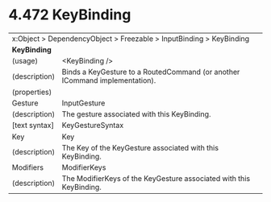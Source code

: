 <html dir="LTR" xmlns:mshelp="http://msdn.microsoft.com/mshelp" xmlns:ddue="http://ddue.schemas.microsoft.com/authoring/2003/5" xmlns:xlink="http://www.w3.org/1999/xlink" xmlns:tool="http://www.microsoft.com/tooltip">

<body>
 <input type="hidden" id="userDataCache" class="userDataStyle">
 <input type="hidden" id="hiddenScrollOffset">
 <img id="dropDownImage" style="display:none; height:0; width:0;" src="../local/drpdown.gif">
 <img id="dropDownHoverImage" style="display:none; height:0; width:0;" src="../local/drpdown_orange.gif">
 <img id="collapseImage" style="display:none; height:0; width:0;" src="../local/collapse.gif">
 <img id="expandImage" style="display:none; height:0; width:0;" src="../local/exp.gif">
 <img id="collapseAllImage" style="display:none; height:0; width:0;" src="../local/collall.gif">
 <img id="expandAllImage" style="display:none; height:0; width:0;" src="../local/expall.gif">
 <img id="copyImage" style="display:none; height:0; width:0;" src="../local/copycode.gif">
 <img id="copyHoverImage" style="display:none; height:0; width:0;" src="../local/copycodeHighlight.gif">
 <div id="header"><h1 class="heading">4.472 KeyBinding</h1></div>

 <div id="mainSection">
 <div id="mainBody">
 <div id="allHistory" class="saveHistory" onsave="saveAll()" onload="loadAll()"></div>
 <p xmlns:wsd="http://wsdev.schemas.microsoft.com/authoring/2008/2" xmlns:msxsl="urn:schemas-microsoft-com:xslt" xmlns:script="urn:script" xmlns:build="urn:build">
 </p>
 <div id="sectionSection0" class="section" name="collapseableSection">
 <content xmlns="http://ddue.schemas.microsoft.com/authoring/2003/5" xmlns:wsd="http://wsdev.schemas.microsoft.com/authoring/2008/2" xmlns:msxsl="urn:schemas-microsoft-com:xslt" xmlns:script="urn:script" xmlns:build="urn:build">
 </content>
 </div>
 <div id="sectionSection1" class="section" name="collapseableSection">
 <content xmlns="http://ddue.schemas.microsoft.com/authoring/2003/5" xmlns:wsd="http://wsdev.schemas.microsoft.com/authoring/2008/2" xmlns:msxsl="urn:schemas-microsoft-com:xslt" xmlns:script="urn:script" xmlns:build="urn:build">
 <table class="ProtocolAuthoredTable" xmlns="">
 <tr><td colspan="2">
<mshelp:link keywords="c0d383e4-fcdb-4546-a06b-81c262fe2a5e" tabindex="0">x:Object</mshelp:link> &gt; <mshelp:link keywords="44a6e58f-41e0-4602-b1d2-75a9b44a5acb" tabindex="0">DependencyObject</mshelp:link> &gt; <mshelp:link keywords="14abf0ee-8f63-4ed1-80bd-0b71e55f11cb" tabindex="0">Freezable</mshelp:link> &gt; <mshelp:link keywords="a8b44db5-6882-4761-9e29-cb77ff5da32a" tabindex="0">InputBinding</mshelp:link> &gt; <mshelp:link keywords="4a95563d-e393-41e1-b0fc-82f8b6701b1d" tabindex="0">KeyBinding</mshelp:link> </td>
 </tr>
 <tr><td colspan="2">
 <b>KeyBinding</b> </td>
 </tr>
 <tr><td><div class="indent0">(usage)</div></td>
 <td>&lt;KeyBinding /&gt;</td>
 </tr>
 <tr><td><div class="indent0">(description)</div></td>
 <td>Binds a KeyGesture to a RoutedCommand (or another ICommand implementation).</td>
 </tr>
 <tr><td><div class="indent0">(properties)</div></td>
 <td></td>
 </tr>
 <tr><td><div class="indent2">Gesture</div></td>
 <td><mshelp:link keywords="ed49295a-8457-4de0-8550-c3cf52704c2c" tabindex="0">InputGesture</mshelp:link></td>
 </tr>
 <tr><td><div class="indent4">(description)</div></td>
 <td>The gesture associated with this KeyBinding.</td>
 </tr>
 <tr><td><div class="indent4">[text syntax]</div></td>
 <td><mshelp:link keywords="8a440d51-4775-4264-b029-65a4f853018f" tabindex="0">KeyGestureSyntax</mshelp:link></td>
 </tr>
 <tr><td><div class="indent2">Key</div></td>
 <td><mshelp:link keywords="71030b9e-06df-47e0-a5ab-2f798741885f" tabindex="0">Key</mshelp:link></td>
 </tr>
 <tr><td><div class="indent4">(description)</div></td>
 <td>The Key of the KeyGesture associated with this KeyBinding.</td>
 </tr>
 <tr><td><div class="indent2">Modifiers</div></td>
 <td><mshelp:link keywords="d0b85d63-674a-4205-8de0-1be6cf973c7b" tabindex="0">ModifierKeys</mshelp:link></td>
 </tr>
 <tr><td><div class="indent4">(description)</div></td>
 <td>The ModifierKeys of the KeyGesture associated with this KeyBinding.</td>
 </tr>
</table>
 </content>
 </div>
 <!--[if gte IE 5]>
 <tool:tip element="languageFilterToolTip" avoidmouse="false"/>
 <![endif]-->
 </div>
 <a name="feedback"></a><span></span>
 </div>
</body></html>
